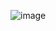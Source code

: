 ![image](https://user-images.githubusercontent.com/60959655/154711753-6ca7f6c1-0d1d-4c1c-9402-e95d151c8ff8.png)



